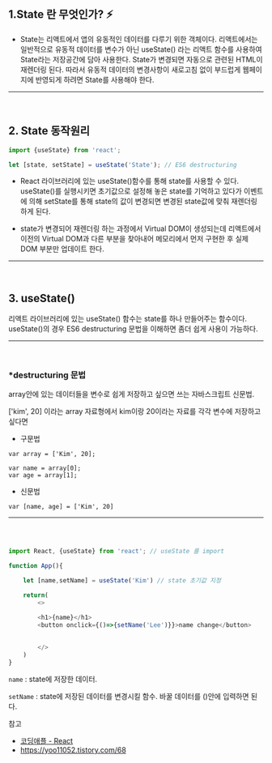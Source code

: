 ## 1.State 란 무엇인가? ⚡
- State는 리액트에서 앱의 유동적인 데이터를 다루기 위한 객체이다. 리액트에서는 일반적으로 유동적 데이터를 변수가 아닌 useState() 라는 리액트 함수를 사용하여 State라는 저장공간에 담아 사용한다.  State가 변경되면 자동으로 관련된 HTML이 재렌더링 된다. 따라서 유동적 데이터의 변경사항이 새로고침 없이 부드럽게 웹페이지에 반영되게 하려면 State를 사용해야 한다.
<hr>
<br>

## 2. State 동작원리
```javascript
import {useState} from 'react';

let [state, setState] = useState('State'); // ES6 destructuring
```

- React 라이브러리에 있는 useState()함수를 통해 state를 사용할 수 있다. useState()를 실행시키면 초기값으로 설정해 놓은 state를 기억하고 있다가 이벤트에 의해 setState를 통해 state의 값이 변경되면 변경된 state값에 맞춰 재렌더링 하게 된다.

- state가 변경되어 재렌더링 하는 과정에서 Virtual DOM이 생성되는데 리액트에서 이전의 Virtual DOM과 다른 부분을 찾아내어 메모리에서 먼저 구현한 후 실제 DOM 부분만 업데이트 한다.
<hr>
<br>

## 3. useState()
리액트 라이브러리에 있는 useState() 함수는 state를 하나 만들어주는 함수이다. useState()의 경우 ES6 destructuring 문법을 이해하면 좀더 쉽게 사용이 가능하다.
<hr>
<br>

### *destructuring 문법   
array안에 있는 데이터들을 변수로 쉽게 저장하고 싶으면 쓰는 자바스크립트 신문법.

['kim', 20] 이라는 array 자료형에서 kim이랑 20이라는 자료를 각각 변수에 저장하고 싶다면

- 구문법
```
var array = ['Kim', 20];

var name = array[0];
var age = array[1];​
```

- 신문법 
```
var [name, age] = ['Kim', 20]

```
<hr>
<br>


```javascript

import React, {useState} from 'react'; // useState 를 import 

function App(){

    let [name,setName] = useState('Kim') // state 초기값 지정

    return(
        <>

        <h1>{name}</h1>
        <button onclick={()=>{setName('Lee')}}>name change</button>  
        
            
        </>
    )
}
```
`name` : state에 저장한 데이터.

`setName` : state에 저장된 데이터를 변경시킬 함수. 바꿀 데이터를 ()안에 입력하면 된다.



참고
- <a href="https://codingapple.com/course/react-basic/">코딩애플 - React</a>
- https://yoo11052.tistory.com/68
